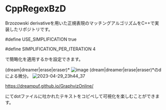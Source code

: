 # CppRegexBzD

Brzozowski derivativeを用いた正規表現のマッチングアルゴリズムをC++で実装したリポジトリです。



#define USE_SIMPLIFICATION true

#define SIMPLIFICATION_PER_ITERATION 4

で簡略化を適用するかを設定できます。

(dream|dreamer|erase|eraser)\*
![image](https://user-images.githubusercontent.com/46624038/235308722-3ba2b734-76c3-416e-9a50-ed5408ed264d.png)
(dream|dreamer|erase|eraser)\*のdによる微分。
![2023-04-29_23h44_37](https://user-images.githubusercontent.com/46624038/235308749-4bf8517b-c2c8-4447-abc5-c7978651a81b.png)

https://dreampuf.github.io/GraphvizOnline/

にてdotファイルに吐かれたテキストをコピペして可視化を楽しむことができます。
